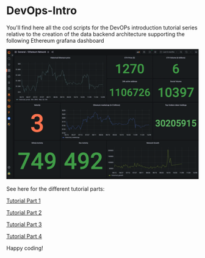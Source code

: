 # DevOps-Intro

You'll find here all the cod scripts for the DevOPs introduction tutorial series relative to the creation of the data backend architecture supporting the following Ethereum grafana dashboard 

![alt text](https://github.com/Cybergen300/DevOps-Intro/blob/main/Pictures/grafana.png)


See here for the different tutorial parts: 

[Tutorial Part 1](https://mirror.xyz/0x1580F3E4811D723DcA8f2eF613AF9140D4f20898/xDPvE3YEvHW1j9L1jMpusTs22yDqDXf1bWMrKvF5GQE)

[Tutorial Part 2](https://mirror.xyz/0x1580F3E4811D723DcA8f2eF613AF9140D4f20898/-gO8Ts2pz2pTjR6p22MEbMP9cCXv0mE5BgzyLHdEGO0)

[Tutorial Part 3](https://mirror.xyz/0x1580F3E4811D723DcA8f2eF613AF9140D4f20898/VBbjAX3lyq83DxVoycDn2hL65mOEDXf09r7beE-PbGA)

[Tutorial Part 4](https://mirror.xyz/0x1580F3E4811D723DcA8f2eF613AF9140D4f20898/FAKUoMn13O_wHLqlbCU5rH_VsQGCXhbLA1yXvhn300A)

Happy coding!
